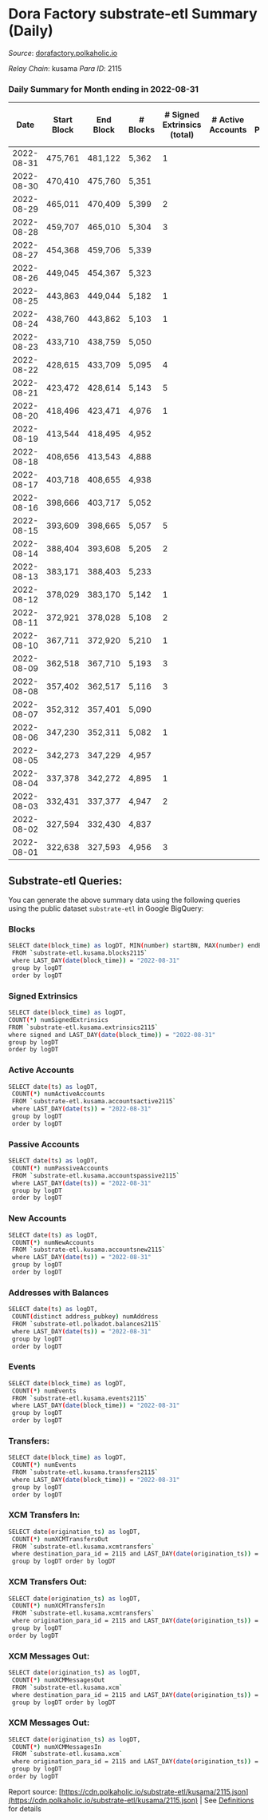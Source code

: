 # Dora Factory substrate-etl Summary (Daily)

_Source_: [dorafactory.polkaholic.io](https://dorafactory.polkaholic.io)

*Relay Chain*: kusama
*Para ID*: 2115



### Daily Summary for Month ending in 2022-08-31


| Date | Start Block | End Block | # Blocks | # Signed Extrinsics (total) | # Active Accounts | # Passive | # New | # Addresses with Balances | # Events | # Transfers | # XCM Transfers In | # XCM Transfers Out | # XCM In | # XCM Out | Issues | 
| ---- | ----------- | --------- | -------- | --------------------------- | ----------------- | --------- | ----- | ------------------------- | -------- | ----------- | ------------------ | ------------------- | -------- | --------- | ------ |
| 2022-08-31 | 475,761 | 481,122 | 5,362 | 1 |  |  |  | 371 | 10,733 | 1  |   |   |  |  |  |
| 2022-08-30 | 470,410 | 475,760 | 5,351 |  |  |  |  | 371 | 10,705 |   |   |   |  |  |  |
| 2022-08-29 | 465,011 | 470,409 | 5,399 | 2 |  |  |  | 371 | 10,813 | 2  |   |   |  |  |  |
| 2022-08-28 | 459,707 | 465,010 | 5,304 | 3 |  |  |  | 371 | 10,629 | 3  |   |   |  |  |  |
| 2022-08-27 | 454,368 | 459,706 | 5,339 |  |  |  |  | 371 | 10,681 |   |   |   |  |  |  |
| 2022-08-26 | 449,045 | 454,367 | 5,323 |  |  |  |  | 371 | 10,649 |   |   |   |  |  |  |
| 2022-08-25 | 443,863 | 449,044 | 5,182 | 1 |  |  |  | 371 | 10,373 | 1  |   |   |  |  |  |
| 2022-08-24 | 438,760 | 443,862 | 5,103 | 1 |  |  |  | 371 | 10,215 | 1  |   |   |  |  |  |
| 2022-08-23 | 433,710 | 438,759 | 5,050 |  |  |  |  | 371 | 10,103 |   |   |   |  |  |  |
| 2022-08-22 | 428,615 | 433,709 | 5,095 | 4 |  |  |  | 371 | 10,212 | 2  |   |   |  |  |  |
| 2022-08-21 | 423,472 | 428,614 | 5,143 | 5 |  |  |  | 370 | 10,317 | 3  |   |   |  |  |  |
| 2022-08-20 | 418,496 | 423,471 | 4,976 | 1 |  |  |  | 370 | 9,961 | 1  |   |   |  |  |  |
| 2022-08-19 | 413,544 | 418,495 | 4,952 |  |  |  |  | 370 | 9,907 |   |   |   |  |  |  |
| 2022-08-18 | 408,656 | 413,543 | 4,888 |  |  |  |  | 370 | 9,778 |   |   |   |  |  |  |
| 2022-08-17 | 403,718 | 408,655 | 4,938 |  |  |  |  | 370 | 9,879 |   |   |   |  |  |  |
| 2022-08-16 | 398,666 | 403,717 | 5,052 |  |  |  |  | 370 | 10,107 |   |   |   |  |  |  |
| 2022-08-15 | 393,609 | 398,665 | 5,057 | 5 |  |  |  | 370 | 10,147 | 5  |   |   |  |  |  |
| 2022-08-14 | 388,404 | 393,608 | 5,205 | 2 |  |  |  | 370 | 10,425 | 2  |   |   |  |  |  |
| 2022-08-13 | 383,171 | 388,403 | 5,233 |  |  |  |  | 370 | 10,469 |   |   |   |  |  |  |
| 2022-08-12 | 378,029 | 383,170 | 5,142 | 1 |  |  |  | 370 | 10,292 | 1  |   |   |  |  |  |
| 2022-08-11 | 372,921 | 378,028 | 5,108 | 2 |  |  |  | 370 | 10,231 | 2  |   |   |  |  |  |
| 2022-08-10 | 367,711 | 372,920 | 5,210 | 1 |  |  |  | 370 | 10,429 | 1  |   |   |  |  |  |
| 2022-08-09 | 362,518 | 367,710 | 5,193 | 3 |  |  |  | 370 | 10,407 | 3  |   |   |  |  |  |
| 2022-08-08 | 357,402 | 362,517 | 5,116 | 3 |  |  |  | 370 | 10,253 | 3  |   |   |  |  |  |
| 2022-08-07 | 352,312 | 357,401 | 5,090 |  |  |  |  | 370 | 10,183 |   |   |   |  |  |  |
| 2022-08-06 | 347,230 | 352,311 | 5,082 | 1 |  |  |  | 370 | 10,173 | 1  |   |   |  |  |  |
| 2022-08-05 | 342,273 | 347,229 | 4,957 |  |  |  |  | 370 | 9,916 |   |   |   |  |  |  |
| 2022-08-04 | 337,378 | 342,272 | 4,895 | 1 |  |  |  | 370 | 9,799 | 1  |   |   |  |  |  |
| 2022-08-03 | 332,431 | 337,377 | 4,947 | 2 |  |  |  | 370 | 9,907 |   |   |   |  |  |  |
| 2022-08-02 | 327,594 | 332,430 | 4,837 |  |  |  |  | 370 | 9,677 |   |   |   |  |  |  |
| 2022-08-01 | 322,638 | 327,593 | 4,956 | 3 |  |  |  | 370 | 9,931 | 3  |   |   |  |  |  |

## Substrate-etl Queries:
You can generate the above summary data using the following queries using the public dataset `substrate-etl` in Google BigQuery:

### Blocks
```bash
SELECT date(block_time) as logDT, MIN(number) startBN, MAX(number) endBN, COUNT(*) numBlocks 
 FROM `substrate-etl.kusama.blocks2115`  
 where LAST_DAY(date(block_time)) = "2022-08-31" 
 group by logDT 
 order by logDT
```

### Signed Extrinsics
```bash
SELECT date(block_time) as logDT, 
COUNT(*) numSignedExtrinsics 
FROM `substrate-etl.kusama.extrinsics2115`  
where signed and LAST_DAY(date(block_time)) = "2022-08-31" 
group by logDT 
order by logDT
```

### Active Accounts
```bash
SELECT date(ts) as logDT, 
 COUNT(*) numActiveAccounts 
 FROM `substrate-etl.kusama.accountsactive2115` 
 where LAST_DAY(date(ts)) = "2022-08-31" 
 group by logDT 
 order by logDT
```

### Passive Accounts
```bash
SELECT date(ts) as logDT, 
 COUNT(*) numPassiveAccounts 
 FROM `substrate-etl.kusama.accountspassive2115` 
 where LAST_DAY(date(ts)) = "2022-08-31" 
 group by logDT 
 order by logDT
```

### New Accounts
```bash
SELECT date(ts) as logDT, 
 COUNT(*) numNewAccounts 
 FROM `substrate-etl.kusama.accountsnew2115` 
 where LAST_DAY(date(ts)) = "2022-08-31" 
 group by logDT
 order by logDT
```

### Addresses with Balances
```bash
SELECT date(ts) as logDT,
 COUNT(distinct address_pubkey) numAddress 
 FROM `substrate-etl.polkadot.balances2115` 
 where LAST_DAY(date(ts)) = "2022-08-31" 
 group by logDT 
 order by logDT
```

### Events
```bash
SELECT date(block_time) as logDT, 
 COUNT(*) numEvents 
 FROM `substrate-etl.kusama.events2115` 
 where LAST_DAY(date(block_time)) = "2022-08-31" 
 group by logDT 
 order by logDT
```

### Transfers:
```bash
SELECT date(block_time) as logDT, 
 COUNT(*) numEvents 
 FROM `substrate-etl.kusama.transfers2115` 
 where LAST_DAY(date(block_time)) = "2022-08-31" 
 group by logDT 
 order by logDT
```

### XCM Transfers In:
```bash
SELECT date(origination_ts) as logDT, 
 COUNT(*) numXCMTransfersOut 
 FROM `substrate-etl.kusama.xcmtransfers` 
 where destination_para_id = 2115 and LAST_DAY(date(origination_ts)) = "2022-08-31" 
 group by logDT order by logDT
```

### XCM Transfers Out:
```bash
SELECT date(origination_ts) as logDT, 
 COUNT(*) numXCMTransfersIn 
 FROM `substrate-etl.kusama.xcmtransfers` 
 where origination_para_id = 2115 and LAST_DAY(date(origination_ts)) = "2022-08-31" 
 group by logDT 
order by logDT
```

### XCM Messages Out:
```bash
SELECT date(origination_ts) as logDT, 
 COUNT(*) numXCMMessagesOut 
 FROM `substrate-etl.kusama.xcm` 
 where destination_para_id = 2115 and LAST_DAY(date(origination_ts)) = "2022-08-31" 
 group by logDT order by logDT
```

### XCM Messages Out:
```bash
SELECT date(origination_ts) as logDT, 
 COUNT(*) numXCMMessagesIn 
 FROM `substrate-etl.kusama.xcm` 
 where origination_para_id = 2115 and LAST_DAY(date(origination_ts)) = "2022-08-31" 
 group by logDT 
order by logDT
```


Report source: [https://cdn.polkaholic.io/substrate-etl/kusama/2115.json](https://cdn.polkaholic.io/substrate-etl/kusama/2115.json) | See [Definitions](/DEFINITIONS.md) for details
